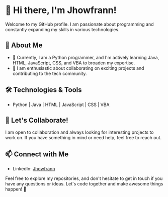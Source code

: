 # 👋 Hi there, I'm Jhowfrann!

Welcome to my GitHub profile. I am passionate about programming and constantly expanding my skills in various technologies.

## 👀 About Me
- 🌱 Currently, I am a Python programmer, and I'm actively learning Java, HTML, JavaScript, CSS, and VBA to broaden my expertise.
- 💼 I am enthusiastic about collaborating on exciting projects and contributing to the tech community.

## 🛠️ Technologies & Tools
- Python | Java | HTML | JavaScript | CSS | VBA

## 🤝 Let's Collaborate!
I am open to collaboration and always looking for interesting projects to work on. If you have something in mind or need help, feel free to reach out.

## 📫 Connect with Me
- LinkedIn: [Jhowfrann](https://www.linkedin.com/in/jhowfrann)

Feel free to explore my repositories, and don't hesitate to get in touch if you have any questions or ideas. Let's code together and make awesome things happen! 🚀


<!---
jhowfrann/jhowfrann is a ✨ special ✨ repository because its `README.md` (this file) appears on your GitHub profile.
You can click the Preview link to take a look at your changes.
--->
